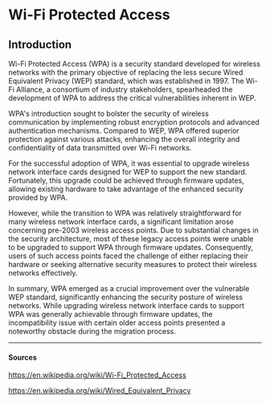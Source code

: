 # Wi-Fi Protected Access

## Introduction


Wi-Fi Protected Access (WPA) is a security standard developed for wireless networks with the primary objective of replacing the less secure Wired Equivalent Privacy (WEP) standard, which was established in 1997. The Wi-Fi Alliance, a consortium of industry stakeholders, spearheaded the development of WPA to address the critical vulnerabilities inherent in WEP.

WPA's introduction sought to bolster the security of wireless communication by implementing robust encryption protocols and advanced authentication mechanisms. Compared to WEP, WPA offered superior protection against various attacks, enhancing the overall integrity and confidentiality of data transmitted over Wi-Fi networks.

For the successful adoption of WPA, it was essential to upgrade wireless network interface cards designed for WEP to support the new standard. Fortunately, this upgrade could be achieved through firmware updates, allowing existing hardware to take advantage of the enhanced security provided by WPA.

However, while the transition to WPA was relatively straightforward for many wireless network interface cards, a significant limitation arose concerning pre-2003 wireless access points. Due to substantial changes in the security architecture, most of these legacy access points were unable to be upgraded to support WPA through firmware updates. Consequently, users of such access points faced the challenge of either replacing their hardware or seeking alternative security measures to protect their wireless networks effectively.

In summary, WPA emerged as a crucial improvement over the vulnerable WEP standard, significantly enhancing the security posture of wireless networks. While upgrading wireless network interface cards to support WPA was generally achievable through firmware updates, the incompatibility issue with certain older access points presented a noteworthy obstacle during the migration process.

---

#### Sources
https://en.wikipedia.org/wiki/Wi-Fi_Protected_Access

https://en.wikipedia.org/wiki/Wired_Equivalent_Privacy
